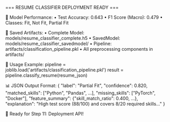 
=== RESUME CLASSIFIER DEPLOYMENT READY ===

🎯 Model Performance:
   • Test Accuracy: 0.643
   • F1 Score (Macro): 0.479
   • Classes: Fit, Not Fit, Partial Fit

📁 Saved Artifacts:
   • Complete Model: models/resume_classifier_complete.h5
   • SavedModel: models/resume_classifier_savedmodel/
   • Pipeline: artifacts/classification_pipeline.pkl
   • All preprocessing components in artifacts/

🔧 Usage Example:
   pipeline = joblib.load('artifacts/classification_pipeline.pkl')
   result = pipeline.classify_resume(resume_json)
   
📊 JSON Output Format:
   {
     "label": "Partial Fit",
     "confidence": 0.820,
     "matched_skills": ["Python", "Pandas", ...],
     "missing_skills": ["PyTorch", "Docker"],
     "feature_summary": {"skill_match_ratio": 0.400, ...},
     "explanation": "High test score (88/100) and covers 8/20 required skills..."
   }

🚀 Ready for Step 11: Deployment API!
